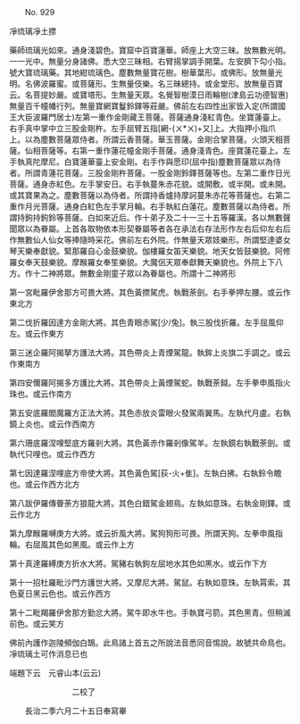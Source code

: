 ﻿　　No. 929

凈琉璃凈土摽

藥師琉璃光如來。通身淺碧色。寶窟中百寶蓮華。師座上大空三昧。放無數光明。一一光中。無量分身諸佛。悉大空三昧相。右臂揚掌調手開葉。左安臍下勾小指。號大寶琉璃藥。其地紺琉璃色。塵數無量寶花樹。樹華葉形。或佛形。放無量光明。名佛波羅蜜。或菩薩形。生無量伎樂。名三昧總持。或金堂形。放無量百寶云。名菩提妙嚴。或寶塔形。生無量天眾。名覺智樹漠日雨輪樹(津島云功德智惠)無量百千幢幡行列。無量寶網寶鬘鈴鐸等莊嚴。佛前左右四性出家皆入定(所謂國王大臣波羅門居士)左第一重作金剛藏王菩薩。菩薩通身淺紅青色。坐寶蓮臺上。右手真中掌中立三股金剛杵。左手屈臂五指[網-(ㄨ*ㄨ)+又]上。大指押小指爪上。以為塵數菩薩眾侍者。所謂云香菩薩。華玉菩薩。金剛合掌菩薩。火頭天相菩薩。仙相菩薩等。右第一重作蓮花幢金剛手菩薩。通身淺青色。座寶蓮花臺上。左手執真陀摩尼。白寶蓮華臺上安金剛。右手作與愿印(屈中指)塵數菩薩眾以為侍者。所謂青蓮花菩薩。三股金剛杵菩薩。一股金剛鈴鐸菩薩等也。左第二重作日光菩薩。通身赤紅色。左手掌安日。右手執蔓朱赤花貌。或開敷。或半開。或未開。或其寶果為之。塵數菩薩以為侍者。所謂持香爐持摩訶蔓朱赤花等菩薩也。右第二重作月光菩薩。通身白紅色左手掌月輪。右手執紅白蓮花。塵數菩薩以為侍者。所謂持鉤持鉤鈴等菩薩。白如來近后。作十弟子及二十一三十五等羅漢。各以無數聲聞眾以為眷屬。上首各取物依本形契眷屬等者各在承法右存法形作左右后仰左右后作無數仙人仙女等捧隨時采花。佛前左右外院。作無量天眾妓樂形。所謂堅達婆女琴天樂奉獻貌。緊那羅自心金鼓樂貌。伽樓羅女笛天樂貌。地天女皆鼓樂貌。阿修羅女奉天鼓樂貌。摩睺羅女奉笙樂貌。大魔侶天眾奉獻舞天樂貌也。外院上下八方。作十二神將眾。無數金剛童子眾以為眷屬也。所謂十二神將形

第一宮毗羅伊舍那方可畏大將。其色黃摽駕虎。執戰荼劍。右手拳押左腰。或云作東北方

第二伐折羅因達方金剛大將。其色青眼赤駕[少/兔]。執三股伐折羅。左手屈風仰左。或云作東方

第三迷企羅阿揭拏方護法大將。其色帶炎上青煙駕龍。執鉾上炎旗二手調之。或云作東南方

第四安儞羅阿揭多方護比大將。其色帶炎上黃煙駕蛇。執戰荼鉞。左手拳申風指火珠也。或云作南方

第五安底羅閻魔羅方正法大將。其色赤放炎雷眼火發駕兩翼馬。左執代月盧。右執鏡上炎也。或云作西南方

第六珊底羅涅哩堅底方羅剎大將。其色黃赤作羅剎像駕羊。左執鏡右執戰荼劍。或執代只哩也。或云作西方

第七因達羅涅哩底方帝使大將。其色黃色駕[荻-火+隹]。左執白拂。右執鈴令瞻也。或云作西方北方

第八跋伊羅傳瞢荼方狼龍大將。其色白錯駕金翅鳥。左執如意珠。右執金剛鐸。或云作北方

第九摩睺羅嚩庚方大將。或云折風大將。駕狗狗形可畏。所謂天狗。左拳申風指輪。右屈風其色如黑風。或云作上方

第十真達羅縛庚方折水大將。駕豬右執鉤左屈地水其色如黑水。或云作下方

第十一招杜羅毗沙門方護世大將。又摩尼大將。駕鼠。右執如意珠。左執罥索。其色夏日黑云色也。或云作西方

第十二毗羯羅伊舍那方勤忿大將。駕牛即水牛也。手執寶弓箭。其色黑青。但稍滅前色。或云笑方

佛前內護作迦陵頻伽白鵠。此鳥諸上首五之所說法音悉同音惕說。故號共命鳥也。凈琉璃土可作消息已也





端題下云　元睿山本(云云)

　　　　　　　　二校了

　　長治二季六月二十五日奉寫畢
